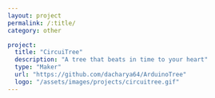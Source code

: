 ```yaml
---
layout: project
permalink: /:title/
category: other

project:
  title: "CircuiTree"
  description: "A tree that beats in time to your heart"
  type: "Maker"
  url: "https://github.com/dacharya64/ArduinoTree"
  logo: "/assets/images/projects/circuitree.gif"
---
```

